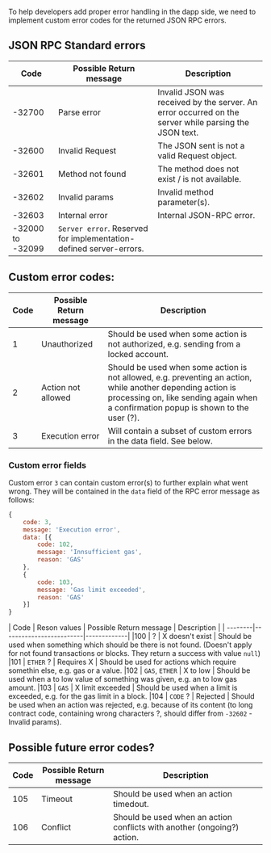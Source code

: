 To help developers add proper error handling in the dapp side, we need to implement custom error codes for the returned JSON RPC errors.

## JSON RPC Standard errors

| Code    | Possible Return message | Description |
| --------|-------------------------|-------------|
|-32700 | Parse error       | Invalid JSON was received by the server. An error occurred on the server while parsing the JSON text. |
|-32600 | Invalid Request   | The JSON sent is not a valid Request object. |
|-32601 | Method not found  | The method does not exist / is not available. |
|-32602 | Invalid params    | Invalid method parameter(s). |
|-32603 | Internal error    | Internal JSON-RPC error. |
|-32000 to -32099             | `Server error`. Reserved for implementation-defined server-errors. |

## Custom error codes:

| Code    | Possible Return message | Description |
| --------|-------------------------|-------------|
|1 | Unauthorized       | Should be used when some action is not authorized, e.g. sending from a locked account.
|2 | Action not allowed | Should be used when some action is not allowed, e.g. preventing an action, while another depending action is processing on, like sending again when a confirmation popup is shown to the user (?).
|3 | Execution error    | Will contain a subset of custom errors in the data field. See below. |

### Custom error fields

Custom error `3` can contain custom error(s) to further explain what went wrong.
They will be contained in the `data` field of the RPC error message as follows:

```js
{
    code: 3,
    message: 'Execution error',
    data: [{
        code: 102,
        message: 'Innsufficient gas',
        reason: 'GAS'
    },
    {
        code: 103,
        message: 'Gas limit exceeded',
        reason: 'GAS'
    }]
}
```

| Code    | Reson values | Possible Return message | Description |
| --------|-------------------------|-------------|
|100 | ? | X doesn't exist    | Should be used when something which should be there is not found. (Doesn't apply for not found transactions or blocks. They return a success with value `null`)
|101 | `ETHER` ? | Requires X         | Should be used for actions which require somethin else, e.g. gas or a value.
|102 | `GAS`, `ETHER` | X to low           | Should be used when a to low value of something was given, e.g. an to low gas amount.
|103 | `GAS` | X limit exceeded   | Should be used when a limit is exceeded, e.g. for the gas limit in a block.
|104 | `CODE` ? | Rejected           | Should be used when an action was rejected, e.g. because of its content (to long contract code, containing wrong characters ?, should differ from `-32602` - Invalid params).


## Possible future error codes?

| Code    | Possible Return message | Description |
| --------|-------------------------|-------------|
|105 | Timeout            | Should be used when an action timedout.
|106 | Conflict           | Should be used when an action conflicts with another (ongoing?) action.